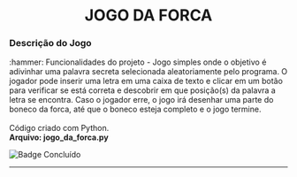 <h1 align="center">JOGO DA FORCA</h1>
<h3>Descrição do Jogo</h3>
:hammer: Funcionalidades do projeto - Jogo simples onde o objetivo é adivinhar uma palavra secreta selecionada aleatoriamente pelo programa. O jogador pode inserir uma letra em uma caixa de texto e clicar em um botão para verificar se está correta e descobrir em que posição(s) da palavra a letra se encontra. Caso o jogador erre, o jogo irá desenhar uma parte do boneco da forca, até que o boneco esteja completo e o jogo termine. 
<br><br>
Código criado com Python.
<br>
<b>Arquivo: jogo_da_forca.py</b>

![Badge Concluído](http://img.shields.io/static/v1?label=STATUS&message=CONCLUÍDO&color=GREEN&style=for-the-badge)


<hr>
